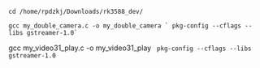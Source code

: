 ```
cd /home/rpdzkj/Downloads/rk3588_dev/

gcc my_double_camera.c -o my_double_camera ` pkg-config --cflags --libs gstreamer-1.0` 

```

gcc my_video31_play.c -o my_video31_play ` pkg-config --cflags --libs gstreamer-1.0`